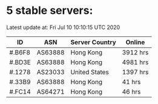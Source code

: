 # 5 stable servers:

Latest update at: Fri Jul 10 10:10:15 UTC 2020

| ID | ASN | Server Country | Online |
| -- | --- | -------------- | ------ |
| #.B6F8 | AS63888 | Hong Kong | 3912 hrs |
| #.BD3E | AS63888 | Hong Kong | 4981 hrs |
| #.1278 | AS23033 | United States | 1397 hrs |
| #.33B9 | AS63888 | Hong Kong | 41 hrs |
| #.FC14 | AS64271 | Hong Kong | 46 hrs |

